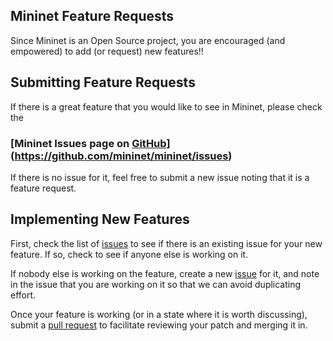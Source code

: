 Mininet Feature Requests
------------------------

Since Mininet is an Open Source project, you are encouraged (and empowered) to add (or request) new features!!

## Submitting Feature Requests

If there is a great feature that you would like to see in Mininet, please check the

### [Mininet Issues page on [GitHub](GitHub)](https://github.com/mininet/mininet/issues)

If there is no issue for it, feel free to submit a new issue noting that it is a feature request.

## Implementing New Features

First, check the list of [issues](https://github.com/mininet/mininet/issues) to see if there is an existing issue for your new feature. If so, check to see if anyone else is working on it.

If nobody else is working on the feature, create a new [issue](https://github.com/mininet/mininet/issues) for it, and note in the issue that you are working on it so that we can avoid duplicating effort.

Once your feature is working (or in a state where it is worth discussing), submit a [pull request](https://help.github.com/articles/using-pull-requests) to facilitate reviewing your patch and merging it in.
